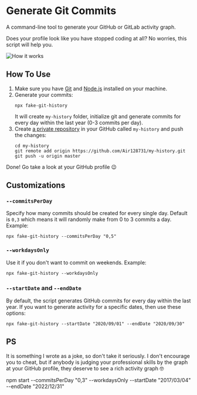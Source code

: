 # Generate Git Commits

A command-line tool to generate your GitHub or GitLab activity graph.

Does your profile look like you have stopped coding at all? 
No worries, this script will help you.

<img src="https://dl.dropboxusercontent.com/s/q2iinti6v0zbhzs/contributions.gif?dl=0" alt="How it works" />

## How To Use

1. Make sure you have [Git](https://git-scm.com/book/en/v2/Getting-Started-Installing-Git) and 
   [Node.js](https://nodejs.org/en/download/) installed on your machine.
3. Generate your commits:
   ```shell script
   npx fake-git-history
   ```
   It will create `my-history` folder, initialize git and generate commits for every day within the last year (0-3 commits per day).
4. Create [a private repository](https://github.com/new) in your GitHub called `my-history`
   and push the changes:
   ```shell script 
   cd my-history
   git remote add origin https://github.com/Air128731/my-history.git
   git push -u origin master
   ```

Done! Go take a look at your GitHub profile 😉

## Customizations

### `--commitsPerDay`

Specify how many commits should be created for every single day.
Default is `0,3` which means it will randomly make from 0 to 3 commits a day. Example:

```shell script
npx fake-git-history --commitsPerDay "0,5"
```

### `--workdaysOnly`

Use it if you don't want to commit on weekends. Example:

```shell script
npx fake-git-history --workdaysOnly
```

### `--startDate` and `--endDate`

By default, the script generates GitHub commits for every day within the last year.
If you want to generate activity for a specific dates, then use these options:

```shell script
npx fake-git-history --startDate "2020/09/01" --endDate "2020/09/30"
```

## PS 

It is something I wrote as a joke, so don't take it seriously. I don't encourage you to cheat, 
but if anybody is judging your professional skills by the graph at your GitHub profile, they deserve to see a rich activity graph 🤓

npm start --commitsPerDay "0,3" --workdaysOnly --startDate "2017/03/04" --endDate "2022/12/31"